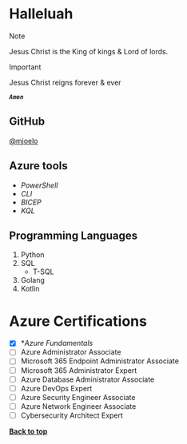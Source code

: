 # **Halleluah**
> [!NOTE]
> Jesus Christ is the King of kings & Lord of lords.

> [!IMPORTANT]
> Jesus Christ reigns forever & ever

 ***`Amen`***
  ## **GitHub**
  [@mjoelo](https://github.com/mjoelo)

  ## **Azure tools**
  + _PowerShell_
  + _CLI_
  + _BICEP_
  + _KQL_
## **Programming Languages**
1. Python
2. SQL
   - T-SQL
4. Golang
5. Kotlin
# Azure Certifications
- [X] \*_Azure Fundamentals_ 
- [ ] Azure Administrator Associate
- [ ] Microsoft 365 Endpoint Administrator Associate
- [ ] Microsoft 365 Administrator Expert
- [ ] Azure Database Administrator Associate
- [ ] Azure DevOps Expert
- [ ] Azure Security Engineer Associate
- [ ] Azure Network Engineer Associate
- [ ] Cybersecurity Architect Expert
      
[**Back to top**](https://github.com/mjoelo/Halleluah/edit/main/README.md#halleluah)


